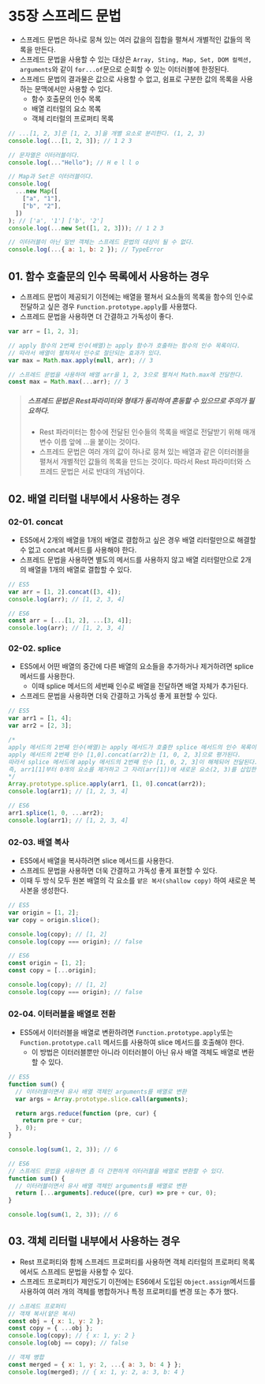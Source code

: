 # 35장 스프레드 문법

- 스프레드 문법은 하나로 뭉쳐 있는 여러 값을의 집합을 펼쳐서 개별적인 값들의 목록을 만든다.
- 스프레드 문법을 사용할 수 있는 대상은 `Array, Sting, Map, Set, DOM 컬렉션, arguments`와 같이 `for...of`문으로 순회할 수 있는 이터러블에 한정된다.
- 스프레드 문법의 결과물은 값으로 사용할 수 없고, 쉼표로 구분한 값의 목록을 사용하는 문맥에서만 사용할 수 있다.
  - 함수 호출문의 인수 목록
  - 배열 리터럴의 요소 목록
  - 객체 리터럴의 프로퍼티 목록

```js
// ...[1, 2, 3]은 [1, 2, 3]을 개별 요소로 분리한다. (1, 2, 3)
console.log(...[1, 2, 3]); // 1 2 3

// 문자열은 이터러블이다.
console.log(..."Hello"); // H e l l o

// Map과 Set은 이터러블이다.
console.log(
  ...new Map([
    ["a", "1"],
    ["b", "2"],
  ])
); // ['a', '1'] ['b', '2']
console.log(...new Set([1, 2, 3])); // 1 2 3

// 이터러블이 아닌 일반 객체는 스프레드 문법의 대상이 될 수 없다.
console.log(...{ a: 1, b: 2 }); // TypeError
```

## 01. 함수 호출문의 인수 목록에서 사용하는 경우

- 스프레드 문법이 제공되기 이전에는 배열을 펼쳐서 요소들의 목록을 함수의 인수로 전달하고 싶은 경우 `Function.prototype.apply`를 사용했다.
- 스프레드 문법을 사용하면 더 간결하고 가독성이 좋다.

```js
var arr = [1, 2, 3];

// apply 함수의 2번째 인수(배열)는 apply 함수가 호출하는 함수의 인수 목록이다.
// 따라서 배열이 펼쳐져서 인수로 절단되는 효과가 있다.
var max = Math.max.apply(null, arr); // 3

// 스프레드 문법을 사용하여 배열 arr을 1, 2, 3으로 펼쳐서 Math.max에 전달한다.
const max = Math.max(...arr); // 3
```

> ##### 스프레드 문법은 Rest파라미터와 형태가 동리하여 혼동할 수 있으므로 주의가 필요하다.
>
> - Rest 파라미터는 함수에 전달된 인수들의 목록을 배열로 전달받기 위해 매개변수 이름 앞에 ...을 붙이는 것이다.
> - 스프레드 문법은 여러 개의 값이 하나로 뭉쳐 있는 배열과 같은 이터러블을 펼쳐서 개별적인 값들의 목록을 만드는 것이다.
>   따라서 Rest 파라미터와 스프레드 문법은 서로 반대의 개념이다.

## 02. 배열 리터럴 내부에서 사용하는 경우

### 02-01. concat

- ES5에서 2개의 배열을 1개의 배열로 결합하고 싶은 경우 배열 리터럴만으로 해결할 수 없고 concat 메서드를 사용해야 한다.
- 스프레드 문법을 사용하면 별도의 메서드를 사용하지 않고 배열 리터럴만으로 2개의 배열을 1개의 배열로 결합할 수 있다.

```js
// ES5
var arr = [1, 2].concat([3, 4]);
console.log(arr); // [1, 2, 3, 4]

// ES6
const arr = [...[1, 2], ...[3, 4]];
console.log(arr); // [1, 2, 3, 4]
```

### 02-02. splice

- ES5에서 어떤 배열의 중간에 다른 배열의 요소들을 추가하거나 제거하려면 splice 메서드를 사용한다.
  - 이때 splice 메서드의 세번째 인수로 배열을 전달하면 배열 자체가 추가된다.
- 스프레드 문법을 사용하면 더욱 간결하고 가독성 좋게 표현할 수 있다.

```js
// ES5
var arr1 = [1, 4];
var arr2 = [2, 3];

/*
apply 메서드의 2번째 인수(배열)는 apply 메서드가 호출한 splice 메서드의 인수 목록이다.
apply 메서드의 2번째 인수 [1,0].concat(arr2)는 [1, 0, 2, 3]으로 평가된다.
따라서 splice 메서드에 apply 메서드의 2번째 인수 [1, 0, 2, 3]이 해체되어 전달된다.
즉, arr1[1]부터 0개의 요소를 제거하고 그 자리(arr[1])에 새로운 요소(2, 3)를 삽입한다.
*/
Array.prototype.splice.apply(arr1, [1, 0].concat(arr2));
console.log(arr1); // [1, 2, 3, 4]

// ES6
arr1.splice(1, 0, ...arr2);
console.log(arr1); // [1, 2, 3, 4]
```

### 02-03. 배열 복사

- ES5에서 배열을 복사하려면 slice 메서드를 사용한다.
- 스프레드 문법을 사용하면 더욱 간결하고 가독성 좋게 표현할 수 있다.
- 이때 두 방식 모두 원본 배열의 각 요소를 `얕은 복사(shallow copy)` 하여 새로운 복사본을 생성한다.

```js
// ES5
var origin = [1, 2];
var copy = origin.slice();

console.log(copy); // [1, 2]
console.log(copy === origin); // false

// ES6
const origin = [1, 2];
const copy = [...origin];

console.log(copy); // [1, 2]
console.log(copy === origin); // false
```

### 02-04. 이터러블을 배열로 전환

- ES5에서 이터러블을 배열로 변환하려면 `Function.prototype.apply`또는 `Function.prototype.call` 메서드를 사용하여 slice 메서드를 호출해야 한다.
  - 이 방법은 이터러블뿐만 아니라 이터러블이 아닌 유사 배열 객체도 배열로 변환할 수 있다.

```js
// ES5
function sum() {
  // 이터러블이면서 유사 배열 객체인 arguments를 배열로 변환
  var args = Array.prototype.slice.call(arguments);

  return args.reduce(function (pre, cur) {
    return pre + cur;
  }, 0);
}

console.log(sum(1, 2, 3)); // 6

// ES6
// 스프레드 문법을 사용하면 좀 더 간편하게 이터러블을 배열로 변환할 수 있다.
function sum() {
  // 이터러블이면서 유사 배열 객체인 arguments를 배열로 변환
  return [...arguments].reduce((pre, cur) => pre + cur, 0);
}

console.log(sum(1, 2, 3)); // 6
```

## 03. 객체 리터럴 내부에서 사용하는 경우

- Rest 프로퍼티와 함께 스프레드 프로퍼티를 사용하면 객체 리터럴의 프로퍼티 목록에서도 스프레드 문법을 사용할 수 있다.
- 스프레드 프로퍼티가 제안도기 이전에는 ES6에서 도입된 `Object.assign`메서드를 사용하여 여러 개의 객체를 병합하거나 특정 프로퍼티를 변경 또는 추가 했다.

```js
// 스프레드 프로퍼티
// 객채 복사(얕은 복사)
const obj = { x: 1, y: 2 };
const copy = { ...obj };
console.log(copy); // { x: 1, y: 2 }
console.log(obj == copy); // false

// 객체 병합
const merged = { x: 1, y: 2, ...{ a: 3, b: 4 } };
console.log(merged); // { x: 1, y: 2, a: 3, b: 4 }
```
